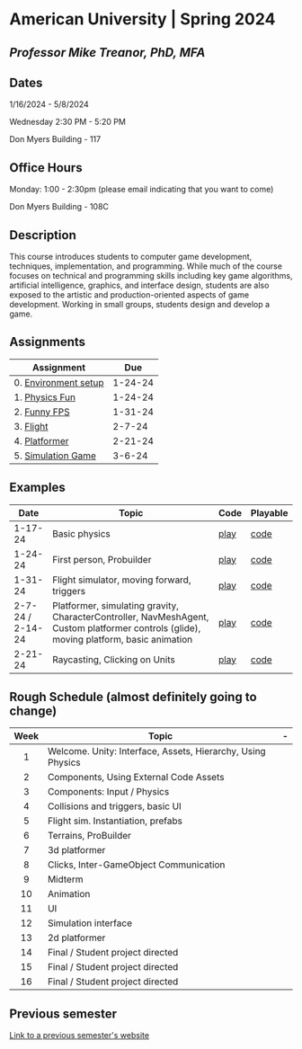 # American University | Spring 2024
## *Professor Mike Treanor, PhD, MFA*

## Dates
1/16/2024 - 5/8/2024

Wednesday 2:30 PM - 5:20 PM

Don Myers Building - 117

## Office Hours

Monday: 1:00 - 2:30pm (please email indicating that you want to come)

Don Myers Building - 108C

## Description
This course introduces students to computer game development, techniques, implementation, and programming. While much of the course focuses on technical and programming skills including key game algorithms, artificial intelligence, graphics, and interface design, students are also exposed to the artistic and production-oriented aspects of game development. Working in small groups, students design and develop a game.

<!-- ![The test image](images/test.png) -->

<!-- <img src="./images/test.png" width="100"> -->

## Assignments

| Assignment | Due |
| --- | --- |
| 0. [Environment setup](./assignments/setup.html) | 1-24-24 |
| 1. [Physics Fun](./assignments/physics.html) | 1-24-24 |
| 2. [Funny FPS](./assignments/fps.html) | 1-31-24 |
| 3. [Flight](./assignments/flight.html) | 2-7-24 |
| 4. [Platformer](./assignments/platformer.html) | 2-21-24 |
| 5. [Simulation Game](./assignments/sim.html) | 3-6-24 |

## Examples

| Date | Topic | Code | Playable |
| --- | --- | --- | --- |
| 1-17-24 | Basic physics | [play](./games/physics) | [code](https://github.com/mtreanor/game615-spring2024/tree/main/examples/physics/Assets) |
| 1-24-24 | First person, Probuilder | [play](./games/fps) | [code](https://github.com/mtreanor/game615-spring2024/tree/main/examples/fps/Assets) |
| 1-31-24 | Flight simulator, moving forward, triggers | [play](./games/flight) | [code](https://github.com/mtreanor/game615-spring2024/blob/main/examples/flight/Assets/PlaneScript.cs) |
| 2-7-24 / 2-14-24 | Platformer, simulating gravity, CharacterController, NavMeshAgent, Custom platformer controls (glide), moving platform, basic animation | [play](./games/platformer) | [code](https://github.com/mtreanor/game615-spring2024/blob/main/examples/platformer/Assets/) |
| 2-21-24 | Raycasting, Clicking on Units | [play](./games/units) | [code](https://github.com/mtreanor/game615-spring2024/blob/main/examples/units/Assets/) |

## Rough Schedule (almost definitely going to change)

| Week | Topic | - |
| :---: | --- | --- |
| 1 | Welcome. Unity: Interface, Assets, Hierarchy, Using Physics |  |
| 2 | Components, Using External Code Assets |  |
| 3 | Components: Input / Physics |  |
| 4 | Collisions and triggers, basic UI |  |
| 5 | Flight sim. Instantiation, prefabs |  |
| 6 | Terrains, ProBuilder |  |
| 7 | 3d platformer |  |
| 8 | Clicks, Inter-GameObject Communication |  |
| 9 | Midterm |  |
| 10 | Animation |  |
| 11 | UI |  |
| 12 | Simulation interface |  |
| 13 | 2d platformer |  |
| 14 | Final / Student project directed | |
| 15 | Final / Student project directed | |
| 16 | Final / Student project directed | |

## Previous semester
[Link to a previous semester's website](http://mtreanor.com/game615-spring2023/web/)